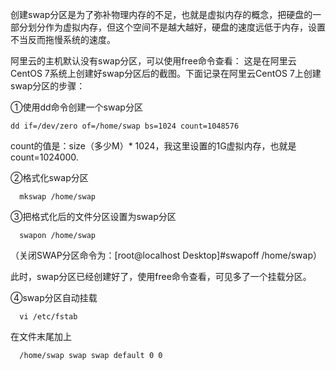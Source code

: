 
创建swap分区是为了弥补物理内存的不足，也就是虚拟内存的概念，把硬盘的一部分划分作为虚拟内存，但这个空间不是越大越好，硬盘的速度远低于内存，设置不当反而拖慢系统的速度。

阿里云的主机默认没有swap分区，可以使用free命令查看：
这是在阿里云CentOS 7系统上创建好swap分区后的截图。下面记录在阿里云CentOS 7上创建swap分区的步骤：

①使用dd命令创建一个swap分区

    dd if=/dev/zero of=/home/swap bs=1024 count=1048576

count的值是：size（多少M）* 1024，我这里设置的1G虚拟内存，也就是count=1024000.

②格式化swap分区

      mkswap /home/swap

③把格式化后的文件分区设置为swap分区

      swapon /home/swap

（关闭SWAP分区命令为：[root@localhost Desktop]#swapoff /home/swap）

此时，swap分区已经创建好了，使用free命令查看，可见多了一个挂载分区。

④swap分区自动挂载

      vi /etc/fstab

在文件末尾加上

      /home/swap swap swap default 0 0
